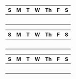 
|S|M|T|W|Th|F|S|
|-|-|-|-|-|-|-|
||||||||
||||||||
||||||||
||||||||
||||||||

|S|M|T|W|Th|F|S|
|-|-|-|-|-|-|-|
||||||||
||||||||
||||||||
||||||||
||||||||

|S|M|T|W|Th|F|S|
|-|-|-|-|-|-|-|
||||||||
||||||||
||||||||
||||||||
||||||||
